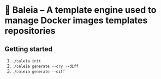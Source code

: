 # 🐋 Baleia – A template engine used to manage Docker images templates repositories

## Getting started

1. `./baleia init`
2. `./baleia generate --dry --diff`
3. `./baleia generate --diff`
